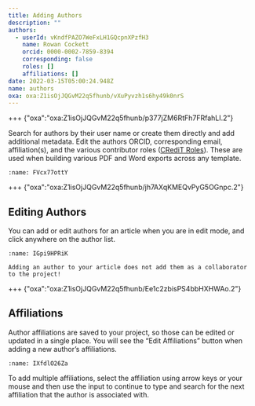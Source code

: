 ```yaml
---
title: Adding Authors
description: ""
authors:
  - userId: vKndfPAZO7WeFxLH1GQcpnXPzfH3
    name: Rowan Cockett
    orcid: 0000-0002-7859-8394
    corresponding: false
    roles: []
    affiliations: []
date: 2022-03-15T05:00:24.948Z
name: authors
oxa: oxa:Z1isOjJQGvM22q5fhunb/vXuPyvzh1s6hy49k0nrS
---
```


+++ {"oxa":"oxa:Z1isOjJQGvM22q5fhunb/p377jZM6RtFh7FRfahLI.2"}

Search for authors by their user name or create them directly and add additional metadata. Edit the authors ORCID, corresponding email, affiliation(s), and the various contributor roles ([CRediT Roles](https://casrai.org/credit/)). These are used when building various PDF and Word exports across any template.

```{figure} images/Z1isOjJQGvM22q5fhunb-ssL7lufk409dGJ2Qb6r0-v1.gif
:name: FVcx77ottY
```

+++ {"oxa":"oxa:Z1isOjJQGvM22q5fhunb/jh7AXqKMEQvPyG5OGnpc.2"}

## Editing Authors

You can add or edit authors for an article when you are in edit mode, and click anywhere on the author list.

```{figure} images/Z1isOjJQGvM22q5fhunb-AM3aJvN6YUkQPRoZWoRg-v1.png
:name: IGpi9HPRiK
```

````{warning}
Adding an author to your article does not add them as a collaborator to the project!

````

+++ {"oxa":"oxa:Z1isOjJQGvM22q5fhunb/Ee1c2zbisPS4bbHXHWAo.2"}

## Affiliations

Author affiliations are saved to your project, so those can be edited or updated in a single place. You will see the “Edit Affiliations” button when adding a new author’s affiliations.

```{figure} images/Z1isOjJQGvM22q5fhunb-UjRFdgVs5OTnZQApy2Yx-v1.png
:name: IXfdlO26Za
```

To add multiple affiliations, select the affiliation using arrow keys or your mouse and then use the input to continue to type and search for the next affiliation that the author is associated with.


